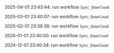 2025-04-01 23:43:44: run workflow `Sync_Download` 

2025-03-01 23:40:07: run workflow `Sync_Download` 

2025-02-01 23:39:36: run workflow `Sync_Download` 

2025-01-01 23:40:00: run workflow `Sync_Download` 

2024-12-01 23:40:34: run workflow `Sync_Download` 


